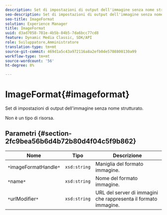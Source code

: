 ```yaml
---
description: Set di impostazioni di output dell'immagine senza nome strutturato.
seo-description: Set di impostazioni di output dell'immagine senza nome strutturato.
seo-title: ImageFormat
solution: Experience Manager
title: ImageFormat
uuid: d3ad7058-781e-4b5b-84b5-7da6bcc77cd8
feature: Dynamic Media Classic, SDK/API
role: Sviluppatore,Amministratore
translation-type: tm+mt
source-git-commit: 469d1a5c43a972116a8a2efb0de5708800130a99
workflow-type: tm+mt
source-wordcount: '56'
ht-degree: 8%

---
```



# ImageFormat{#imageformat}

Set di impostazioni di output dell&#39;immagine senza nome strutturato.

Non è un tipo di risorsa.

## Parametri {#section-2fc9bea56b6d4b72b80d4f04c5f9b862}

| Nome | Tipo | Descrizione |
|---|---|---|
| `*`imageFormatHandle`*` | `xsd:string` | Maniglia del formato immagine. |
| `*`name`*` | `xsd:string` | Nome del formato immagine. |
| `*`urlModifier`*` | `xsd:string` | URL del server di immagini che rappresenta il formato immagine. |

